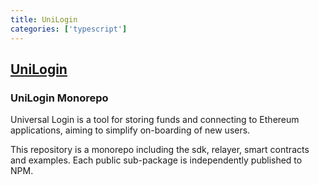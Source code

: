 ```yaml
---
title: UniLogin
categories: ['typescript']
---
```

## [UniLogin](https://github.com/UniLogin/UniLogin)

### UniLogin Monorepo


Universal Login is a tool for storing funds and connecting to Ethereum applications, aiming to simplify on-boarding of new users.

This repository is a monorepo including the sdk, relayer, smart contracts and examples. Each public sub-package is independently published to NPM.
